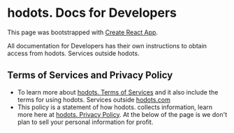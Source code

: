 # hodots. Docs for Developers
This page was bootstrapped with [Create React App](https://github.com/facebook/create-react-app).

All documentation for Developers has their own instructions to obtain access from hodots. Services outside hodots.

## Terms of Services and Privacy Policy
- To learn more about [hodots. Terms of Services](https://hodots.com/help/terms) and it also include the terms for using hodots. Services outside [hodots.com](https://hodots.com/)
- This policy is a statement of how hodots. collects information, learn more here at [hodots. Privacy Policy](https://hodots.com/help/privacypolicy). At the below of the page is we don't plan to sell your personal information for profit.